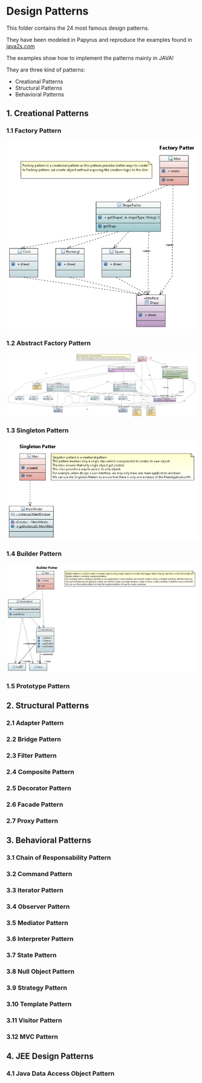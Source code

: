 # Design Patterns

This folder contains the 24 most famous design patterns.

They have been modeled in Papyrus and reproduce the examples found in [java2s.com](http://www.java2s.com/Tutorials/Java/Java_Design_Patterns/0100__Java_Decorator_Pattern.htm) 

The examples show how to implement the patterns mainly in JAVA!

They are three kind of patterns:

* Creational Patterns
* Structural Patterns
* Behavioral Patterns

## 1. Creational Patterns

### 1.1 Factory Pattern
![Factory Pattern](./resources/diagrams/FactoryPattern.PNG)
### 1.2 Abstract Factory Pattern
![Factory Pattern](./resources/diagrams/AbstractFactoryPattern.PNG)
### 1.3 Singleton Pattern
![Factory Pattern](./resources/diagrams/SingletonPattern.PNG)
### 1.4 Builder Pattern
![Factory Pattern](./resources/diagrams/BuilderPattern.PNG)
### 1.5 Prototype Pattern


## 2. Structural Patterns
### 2.1 Adapter Pattern
### 2.2 Bridge Pattern
### 2.3 Filter Pattern
### 2.4 Composite Pattern
### 2.5 Decorator Pattern
### 2.6 Facade Pattern
### 2.7 Proxy Pattern

## 3. Behavioral Patterns
### 3.1 Chain of Responsability Pattern
### 3.2 Command Pattern
### 3.3 Iterator Pattern
### 3.4 Observer Pattern
### 3.5 Mediator Pattern
### 3.6 Interpreter Pattern 
### 3.7 State Pattern
### 3.8 Null Object Pattern 
### 3.9 Strategy Pattern
### 3.10 Template Pattern
### 3.11 Visitor Pattern
### 3.12 MVC Pattern

## 4. JEE Design Patterns
### 4.1 Java Data Access Object Pattern